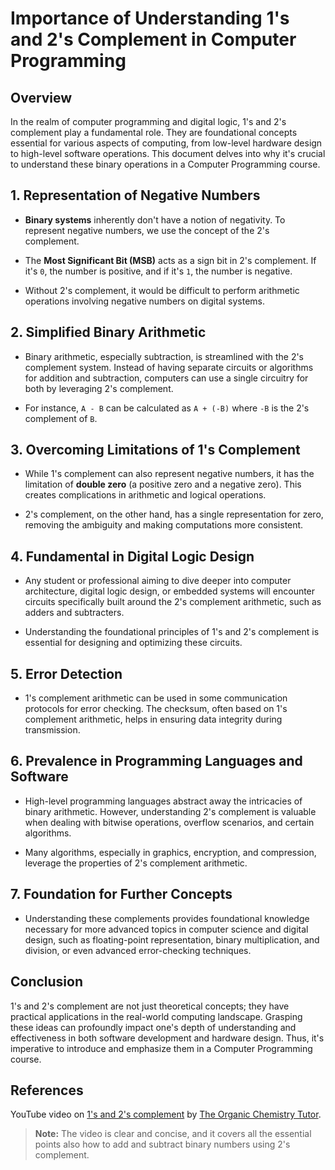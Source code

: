 # Importance of Understanding 1's and 2's Complement in Computer Programming

## Overview

In the realm of computer programming and digital logic, 1's and 2's complement play a fundamental role. They are foundational concepts essential for various aspects of computing, from low-level hardware design to high-level software operations. This document delves into why it's crucial to understand these binary operations in a Computer Programming course.

## 1. Representation of Negative Numbers

- **Binary systems** inherently don't have a notion of negativity. To represent negative numbers, we use the concept of the 2's complement.
  
- The **Most Significant Bit (MSB)** acts as a sign bit in 2's complement. If it's `0`, the number is positive, and if it's `1`, the number is negative.
  
- Without 2's complement, it would be difficult to perform arithmetic operations involving negative numbers on digital systems.

## 2. Simplified Binary Arithmetic

- Binary arithmetic, especially subtraction, is streamlined with the 2's complement system. Instead of having separate circuits or algorithms for addition and subtraction, computers can use a single circuitry for both by leveraging 2's complement.
  
- For instance, `A - B` can be calculated as `A + (-B)` where `-B` is the 2's complement of `B`.

## 3. Overcoming Limitations of 1's Complement

- While 1's complement can also represent negative numbers, it has the limitation of **double zero** (a positive zero and a negative zero). This creates complications in arithmetic and logical operations.
  
- 2's complement, on the other hand, has a single representation for zero, removing the ambiguity and making computations more consistent.

## 4. Fundamental in Digital Logic Design

- Any student or professional aiming to dive deeper into computer architecture, digital logic design, or embedded systems will encounter circuits specifically built around the 2's complement arithmetic, such as adders and subtracters.
  
- Understanding the foundational principles of 1's and 2's complement is essential for designing and optimizing these circuits.

## 5. Error Detection

- 1's complement arithmetic can be used in some communication protocols for error checking. The checksum, often based on 1's complement arithmetic, helps in ensuring data integrity during transmission.

## 6. Prevalence in Programming Languages and Software

- High-level programming languages abstract away the intricacies of binary arithmetic. However, understanding 2's complement is valuable when dealing with bitwise operations, overflow scenarios, and certain algorithms.
  
- Many algorithms, especially in graphics, encryption, and compression, leverage the properties of 2's complement arithmetic.

## 7. Foundation for Further Concepts

- Understanding these complements provides foundational knowledge necessary for more advanced topics in computer science and digital design, such as floating-point representation, binary multiplication, and division, or even advanced error-checking techniques.

## Conclusion

1's and 2's complement are not just theoretical concepts; they have practical applications in the real-world computing landscape. Grasping these ideas can profoundly impact one's depth of understanding and effectiveness in both software development and hardware design. Thus, it's imperative to introduce and emphasize them in a Computer Programming course.

## References
YouTube video on [1's and 2's complement](https://www.youtube.com/watch?v=sJXTo3EZoxM) by [The Organic Chemistry Tutor](https://www.youtube.com/channel/UCEWpbFLzoYGPfuWUMFPSaoA).
> **Note:** The video is clear and concise, and it covers all the essential points also how to add and subtract binary numbers using 2's complement. 